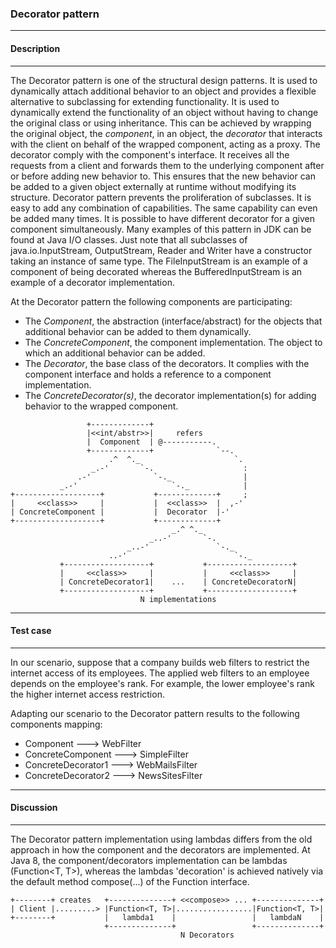 ### Decorator pattern

----
#### Description
----

The Decorator pattern is one of the structural design patterns. It is used to dynamically attach additional behavior
to an object and provides a flexible alternative to subclassing for extending functionality.
It is used to dynamically extend the functionality of an object without having to change the original class
or using inheritance. This can be achieved by wrapping the original object, the _component_, in an object,
the _decorator_ that interacts with the client on behalf of the wrapped component, acting as a proxy.
The decorator comply with the component's interface. It receives all the requests from a client and forwards them
to the underlying component after or before adding new behavior to. This ensures that the new behavior can be added
to a given object externally at runtime without modifying its structure.
Decorator pattern prevents the proliferation of subclasses. It is easy to add any combination of capabilities.
The same capability can even be added many times. It is possible to have different decorator for a given component simultaneously.
Many examples of this pattern in JDK can be found at Java I/O classes. Just note that all subclasses of java.io.InputStream,
OutputStream, Reader and Writer have a constructor taking an instance of same type. The FileInputStream is an example of
a component of being decorated whereas the BufferedInputStream is an example of a decorator implementation.

At the Decorator pattern the following components are participating:
* The _Component_, the abstraction (interface/abstract) for the objects that additional behavior can be added to them dynamically.
* The _ConcreteComponent_, the component implementation. The object to which an additional behavior can be added.
* The _Decorator_, the base class of the decorators. It complies with the component interface and holds a reference to a component implementation.
* The _ConcreteDecorator(s)_, the decorator implementation(s) for adding behavior to the wrapped component.

```
                 +-------------+
                 |<<int/abstr>>|     refers
                 |  Component  | @-----------.
                 +-------------+              `--.
                      .^  ^._                     `.
                  _.-'       `-.                    :
               .-'              `-._                |
           _.-'                     `-._            |
+-------------------+           +-------------+     ;
|     <<class>>     |           |  <<class>>  |  ,-'
| ConcreteComponent |           |  Decorator  |-'
+-------------------+           +-------------+
                                    _.^ ^._
                               _..-'       `-.
                          _..-'               `-._
                      ..-'                        `-._
           +-------------------+           +-------------------+
           |     <<class>>     |           |     <<class>>     |
           | ConcreteDecorator1|    ...    | ConcreteDecoratorN|
           +-------------------+           +-------------------+
                             N implementations
```

----
#### Test case
----

In our scenario, suppose that a company builds web filters to restrict the internet access of its employees.
The applied web filters to an employee depends on the employee's rank. For example, the lower employee's rank
the higher internet access restriction.

Adapting our scenario to the Decorator pattern results to the following components mapping:
* Component            --->   WebFilter
* ConcreteComponent    --->   SimpleFilter
* ConcreteDecorator1   --->   WebMailsFilter
* ConcreteDecorator2   --->   NewsSitesFilter

----
#### Discussion
----

The Decorator pattern implementation using lambdas differs from the old approach in how the component and the decorators
are implemented. At Java 8, the component/decorators implementation can be lambdas (Function<T, T>), whereas the
lambdas 'decoration' is achieved natively via the default method compose(...) of the Function interface.

```
+--------+ creates   +--------------+ <<compose>> ... +--------------+
| Client |.........> |Function<T, T>|.................|Function<T, T>|
+--------+           |   lambda1    |                 |   lambdaN    |
                     +--------------+                 +--------------+
                                      N Decorators
```